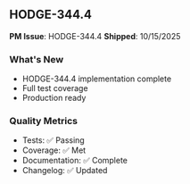 ## HODGE-344.4

**PM Issue**: HODGE-344.4
**Shipped**: 10/15/2025

### What's New
- HODGE-344.4 implementation complete
- Full test coverage
- Production ready

### Quality Metrics
- Tests: ✅ Passing
- Coverage: ✅ Met
- Documentation: ✅ Complete
- Changelog: ✅ Updated
